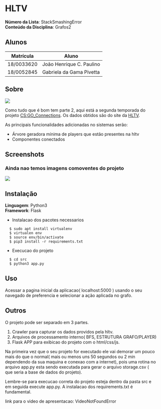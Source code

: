 # HLTV

**Número da Lista**: StackSmashingError<br>
**Conteúdo da Disciplina**: Grafos2<br>

## Alunos
|Matrícula | Aluno |
| -- | -- |
| 18/0033620  |  João Henrique C. Paulino |
| 18/0052845  |  Gabriela da Gama Pivetta |

## Sobre 
<img src="https://www.hltv.org/img/static/openGraphHltvLogo.png">

Como tudo que é bom tem parte 2, aqui está a segunda temporada do projeto [CS:GO_Connections](https://github.com/projeto-de-algoritmos/grafos1_csgo_connections). Os dados obtidos são do site da [HLTV](https://www.hltv.org/stats/teams).

As principais funcionalidades adicionadas no sistemas serão:

- Árvore geradora mínima de players que estão presentes na hltv
- Componentes conectados



## Screenshots
### Ainda nao temos imagens comoventes do projeto
![](https://pm1.narvii.com/6302/0bfc3eb6cac07b21188ce5d49e69f4928804a208_hq.jpg)

## Instalação 

**Linguagem**: Python3<br>
**Framework**: Flask<br>
 - Instalacao dos pacotes necessarios
```
  $ sudo apt install virtualenv
  $ virtualen env
  $ source env/bin/activate
  $ pip3 install -r requirements.txt

```
 - Execucao do projeto
```
  $ cd src
  $ python3 app.py
```

## Uso 
Acessar a pagina inicial da aplicacao( localhost:5000 ) usando o seu navegado de preferencia e selecionar a ação aplicada no grafo.

## Outros 
O projeto pode ser separado em 3 partes.

 1. Crawler para capturar os dados providos pela hltv.
 2. Arquivos de processamento interno( BFS, ESTRUTURA GRAFO/PLAYER)
 3. Flask APP para exibicao do projeto com o html/css/js.

Na primeira vez que o seu projeto for executado ele vai demorar um pouco mais do que o normal( mais ou menos uns 50 segundos ou 2 min dependendo da sua maquina e conexao com a internet), pois uma rotina no arquivo app.py esta sendo executada para gerar o arquivo storage.csv ( que seria a base de dados do projeto).

Lembre-se para execucao correta do projeto esteja dentro da pasta src e em seguida execute app.py. A instalacao dos requirements.txt é fundamental.

link para o video de apresentacao: VideoNotFoundError
